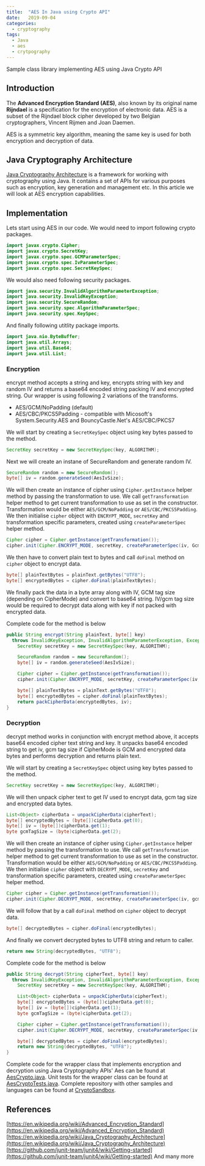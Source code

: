 ```yaml
---
title:  "AES In Java using Crypto API"
date:   2019-09-04
categories:
  - cryptography
tags:
  - Java
  - aes
  - crytpography
---
```

Sample class library implementing AES using Java Crypto API

## Introduction
The **Advanced Encryption Standard (AES)**, also known by its original name **Rijndael** is a specification for the encryption of electronic data. AES is a subset of the Rijndael block cipher developed by two Belgian cryptographers, Vincent Rijmen and Joan Daemen.

AES is a symmetric key algorithm, meaning the same key is used for both encryption and decryption of data.

## Java Cryptography Architecture
[Java Cryptography Architecture](https://en.wikipedia.org/wiki/Java_Cryptography_Architecture) is a framework for working with cryptography using Java. It contains a set of APIs for various purposes such as encryption, key generation and management etc. In this article we will look at AES encryption capabilities.

## Implementation
Lets start using AES in our code. We would need to import following crypto packages.
```java
import javax.crypto.Cipher;
import javax.crypto.SecretKey;
import javax.crypto.spec.GCMParameterSpec;
import javax.crypto.spec.IvParameterSpec;
import javax.crypto.spec.SecretKeySpec;
```

We would also need following security packages.
```java
import java.security.InvalidAlgorithmParameterException;
import java.security.InvalidKeyException;
import java.security.SecureRandom;
import java.security.spec.AlgorithmParameterSpec;
import java.security.spec.KeySpec;
```

And finally following utitlity package imports.
```java
import java.nio.ByteBuffer;
import java.util.Arrays;
import java.util.Base64;
import java.util.List;
```

### Encryption
encrypt method accepts a string and key, encrypts string with key and random IV and returns a base64 encoded string packing IV and encrypted string. Our wrapper is using following 2 variations of the transforms.
* AES/GCM/NoPadding (default)
* AES/CBC/PKCS5Padding - compatible with Micosoft's System.Security.AES and BouncyCastle.Net's AES/CBC/PKCS7

We will start by creating a `SecretKeySpec` object using key bytes passed to the method.
```java
SecretKey secretKey = new SecretKeySpec(key, ALGORITHM);
```
Next we will create an instane of SecureRandom and generate random IV.
```java
SecureRandom random = new SecureRandom();
byte[] iv = random.generateSeed(AesIvSize);
```
We will then create an instance of cipher using `Cipher.getInstance` helper method by passing the transformation to use. We call `getTransformation` helper method to get current transformation to use as set in the constructor. Transformation would be either `AES/GCM/NoPadding` or `AES/CBC/PKCS5Padding`. We then initialise `cipher` object with `ENCRYPT_MODE`, `secretKey` and transformation specific parameters, created using `createParameterSpec` helper method. 
```java
Cipher cipher = Cipher.getInstance(getTransformation());
cipher.init(Cipher.ENCRYPT_MODE, secretKey, createParameterSpec(iv, GcmTagSize * 8));
```
We then have to convert plain text to bytes and call `doFinal` method on `cipher` object to encrypt data.
```java
byte[] plainTextBytes = plainText.getBytes("UTF8");
byte[] encryptedBytes = cipher.doFinal(plainTextBytes);
```
We finally pack the data in a byte array along with IV, GCM tag size (depending on CipherMode) and convert to base64 string. IV/gcm tag size would be required to decrypt data along with key if not packed with encrypted data.

Complete code for the method is below

```java
public String encrypt(String plainText, byte[] key)
  throws InvalidKeyException, InvalidAlgorithmParameterException, Exception {
    SecretKey secretKey = new SecretKeySpec(key, ALGORITHM);

    SecureRandom random = new SecureRandom();
    byte[] iv = random.generateSeed(AesIvSize);

    Cipher cipher = Cipher.getInstance(getTransformation());
    cipher.init(Cipher.ENCRYPT_MODE, secretKey, createParameterSpec(iv, GcmTagSize * 8));

    byte[] plainTextBytes = plainText.getBytes("UTF8");
    byte[] encryptedBytes = cipher.doFinal(plainTextBytes);
    return packCipherData(encryptedBytes, iv);
}
```

### Decryption
decrypt method works in conjunction with encrypt method above, it accepts base64 encoded cipher text string and key. It unpacks base64 encoded string to get iv, gcm tag size if CipherMode is GCM and encrypted data bytes and performs decryption and returns plain text.

We will start by creating a `SecretKeySpec` object using key bytes passed to the method.
```java
SecretKey secretKey = new SecretKeySpec(key, ALGORITHM);
```
We will then unpack cipher text to get IV used to encrypt data, gcm tag size and encrypted data bytes.
```java
List<Object> cipherData = unpackCipherData(cipherText);
byte[] encryptedBytes = (byte[])cipherData.get(0);
byte[] iv = (byte[])cipherData.get(1);
byte gcmTagSize = (byte)cipherData.get(2);
```
We will then create an instance of cipher using `Cipher.getInstance` helper method by passing the transformation to use. We call `getTransformation` helper method to get current transformation to use as set in the constructor. Transformation would be either `AES/GCM/NoPadding` or `AES/CBC/PKCS5Padding`. We then initialise `cipher` object with `DECRYPT_MODE`, `secretKey` and transformation specific parameters, created using `createParameterSpec` helper method. 
```java
Cipher cipher = Cipher.getInstance(getTransformation());
cipher.init(Cipher.DECRYPT_MODE, secretKey, createParameterSpec(iv, gcmTagSize * 8));
```
We will follow that by a call `doFinal` method on `cipher` object to decrypt data.
```java
byte[] decryptedBytes = cipher.doFinal(encryptedBytes);
```
And finally we convert decrypted bytes to UTF8 string and return to caller.
```java
return new String(decryptedBytes, "UTF8");
```

Complete code for the method is below

```java
public String decrypt(String cipherText, byte[] key)
  throws InvalidKeyException, InvalidAlgorithmParameterException, Exception {
    SecretKey secretKey = new SecretKeySpec(key, ALGORITHM);

    List<Object> cipherData = unpackCipherData(cipherText);
    byte[] encryptedBytes = (byte[])cipherData.get(0);
    byte[] iv = (byte[])cipherData.get(1);
    byte gcmTagSize = (byte)cipherData.get(2);

    Cipher cipher = Cipher.getInstance(getTransformation());
    cipher.init(Cipher.DECRYPT_MODE, secretKey, createParameterSpec(iv, gcmTagSize * 8));

    byte[] decryptedBytes = cipher.doFinal(encryptedBytes);
    return new String(decryptedBytes, "UTF8");
}
```

Complete code for the wrapper class that implements encryption and decryption using Java Cryptography APIs' Aes can be found at [AesCrypto.java](https://github.com/kashifsoofi/crypto-sandbox/blob/master/java/aescrypto/AesBcCrypto.java). Unit tests for the wrapper class can be found at [AesCryptoTests.java](https://github.com/kashifsoofi/crypto-sandbox/blob/master/java/aescrypto/AesCryptoTests.java). Complete repository with other samples and languages can be found at [CryptoSandbox](https://github.com/kashifsoofi/crypto-sandbox).

## References
[https://en.wikipedia.org/wiki/Advanced_Encryption_Standard](https://en.wikipedia.org/wiki/Advanced_Encryption_Standard)
[https://en.wikipedia.org/wiki/Java_Cryptography_Architecture](https://en.wikipedia.org/wiki/Java_Cryptography_Architecture)
[https://github.com/junit-team/junit4/wiki/Getting-started](https://github.com/junit-team/junit4/wiki/Getting-started)
And many more
